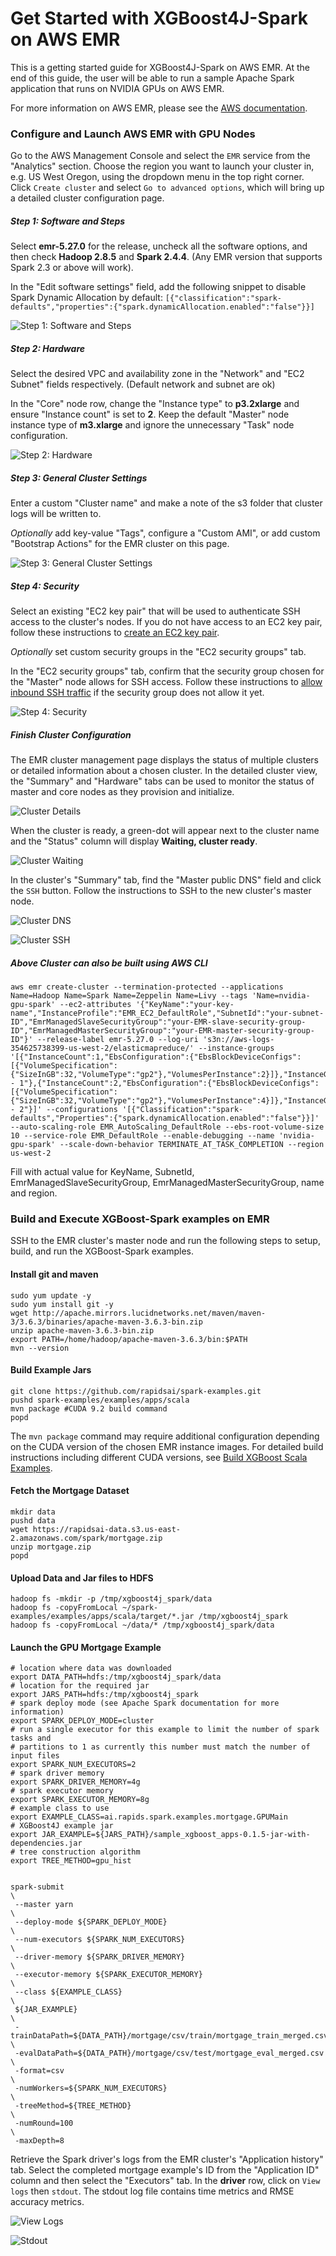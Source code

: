 # Get Started with XGBoost4J-Spark on AWS EMR

This is a getting started guide for XGBoost4J-Spark on AWS EMR. At the end of this guide, the user will be able to run a sample Apache Spark application that runs on NVIDIA GPUs on AWS EMR.

For more information on AWS EMR, please see the [AWS documentation](https://docs.aws.amazon.com/emr/latest/ManagementGuide/emr-what-is-emr.html).

### Configure and Launch AWS EMR with GPU Nodes

Go to the AWS Management Console and select the `EMR` service from the "Analytics" section. Choose the region you want to launch your cluster in, e.g. US West Oregon, using the dropdown menu in the top right corner. Click `Create cluster` and select `Go to advanced options`, which will bring up a detailed cluster configuration page.

##### Step 1:  Software and Steps

Select **emr-5.27.0** for the release, uncheck all the software options, and then check **Hadoop 2.8.5** and **Spark 2.4.4**.  (Any EMR version that supports Spark 2.3 or above will work).

In the "Edit software settings" field, add the following snippet to disable Spark Dynamic Allocation by default: `[{"classification":"spark-defaults","properties":{"spark.dynamicAllocation.enabled":"false"}}]`

![Step 1: Software and Steps](pics/emr-step-one-software-and-steps.png)

##### Step 2: Hardware

Select the desired VPC and availability zone in the "Network" and "EC2 Subnet" fields respectively. (Default network and subnet are ok)

In the "Core" node row, change the "Instance type" to **p3.2xlarge** and ensure "Instance count" is set to **2**. Keep the default "Master" node instance type of **m3.xlarge** and ignore the unnecessary "Task" node configuration.

![Step 2: Hardware](pics/emr-step-two-hardware.png)

##### Step 3:  General Cluster Settings

Enter a custom "Cluster name" and make a note of the s3 folder that cluster logs will be written to.

*Optionally* add key-value "Tags", configure a "Custom AMI", or add custom "Bootstrap Actions"  for the EMR cluster on this page.

![Step 3: General Cluster Settings](pics/emr-step-three-general-cluster-settings.png)

#####  Step 4: Security

Select an existing "EC2 key pair" that will be used to authenticate SSH access to the cluster's nodes. If you do not have access to an EC2 key pair, follow these instructions to [create an EC2 key pair](https://docs.aws.amazon.com/AWSEC2/latest/UserGuide/ec2-key-pairs.html#having-ec2-create-your-key-pair).

*Optionally* set custom security groups in the "EC2 security groups" tab.

In the "EC2 security groups" tab, confirm that the security group chosen for the "Master" node allows for SSH access. Follow these instructions to [allow inbound SSH traffic](https://docs.aws.amazon.com/AWSEC2/latest/UserGuide/authorizing-access-to-an-instance.html) if the security group does not allow it yet.

![Step 4: Security](pics/emr-step-four-security.png)

##### Finish Cluster Configuration

The EMR cluster management page displays the status of multiple clusters or detailed information about a chosen cluster. In the detailed cluster view, the "Summary" and "Hardware" tabs can be used to monitor the status of master and core nodes as they provision and initialize.

![Cluster Details](pics/emr-cluster-details.png )

When the cluster is ready, a green-dot will appear next to the cluster name and the "Status" column will display **Waiting, cluster ready**.

![Cluster Waiting](pics/emr-cluster-waiting.png)

In the cluster's "Summary" tab, find the "Master public DNS" field and click the `SSH` button. Follow the instructions to SSH to the new cluster's master node.

![Cluster DNS](pics/emr-cluster-dns.png)

![Cluster SSH](pics/emr-cluster-ssh.png)

#####  Above Cluster can also be built using AWS CLI

```
aws emr create-cluster --termination-protected --applications Name=Hadoop Name=Spark Name=Zeppelin Name=Livy --tags 'Name=nvidia-gpu-spark' --ec2-attributes '{"KeyName":"your-key-name","InstanceProfile":"EMR_EC2_DefaultRole","SubnetId":"your-subnet-ID","EmrManagedSlaveSecurityGroup":"your-EMR-slave-security-group-ID","EmrManagedMasterSecurityGroup":"your-EMR-master-security-group-ID"}' --release-label emr-5.27.0 --log-uri 's3n://aws-logs-354625738399-us-west-2/elasticmapreduce/' --instance-groups '[{"InstanceCount":1,"EbsConfiguration":{"EbsBlockDeviceConfigs":[{"VolumeSpecification":{"SizeInGB":32,"VolumeType":"gp2"},"VolumesPerInstance":2}]},"InstanceGroupType":"MASTER","InstanceType":"m5.xlarge","Name":"Master - 1"},{"InstanceCount":2,"EbsConfiguration":{"EbsBlockDeviceConfigs":[{"VolumeSpecification":{"SizeInGB":32,"VolumeType":"gp2"},"VolumesPerInstance":4}]},"InstanceGroupType":"CORE","InstanceType":"p3.2xlarge","Name":"Core - 2"}]' --configurations '[{"Classification":"spark-defaults","Properties":{"spark.dynamicAllocation.enabled":"false"}}]' --auto-scaling-role EMR_AutoScaling_DefaultRole --ebs-root-volume-size 10 --service-role EMR_DefaultRole --enable-debugging --name 'nvidia-gpu-spark' --scale-down-behavior TERMINATE_AT_TASK_COMPLETION --region us-west-2
```
Fill with actual value for KeyName, SubnetId, EmrManagedSlaveSecurityGroup, EmrManagedMasterSecurityGroup, name and region.


### Build and Execute XGBoost-Spark examples on EMR

SSH to the EMR cluster's master node and run the following steps to setup, build, and run the XGBoost-Spark examples.

#### Install git and maven

```
sudo yum update -y
sudo yum install git -y
wget http://apache.mirrors.lucidnetworks.net/maven/maven-3/3.6.3/binaries/apache-maven-3.6.3-bin.zip
unzip apache-maven-3.6.3-bin.zip
export PATH=/home/hadoop/apache-maven-3.6.3/bin:$PATH
mvn --version
```

#### Build Example Jars

```
git clone https://github.com/rapidsai/spark-examples.git
pushd spark-examples/examples/apps/scala
mvn package #CUDA 9.2 build command
popd
```

The `mvn package` command may require additional configuration depending on the CUDA version of the chosen EMR instance images. For detailed build instructions including different CUDA versions, see [Build XGBoost Scala Examples](/getting-started-guides/building-sample-apps/scala.md).

#### Fetch the Mortgage Dataset

```
mkdir data
pushd data
wget https://rapidsai-data.s3.us-east-2.amazonaws.com/spark/mortgage.zip
unzip mortgage.zip
popd
```

#### Upload Data and Jar files to HDFS

```
hadoop fs -mkdir -p /tmp/xgboost4j_spark/data
hadoop fs -copyFromLocal ~/spark-examples/examples/apps/scala/target/*.jar /tmp/xgboost4j_spark
hadoop fs -copyFromLocal ~/data/* /tmp/xgboost4j_spark/data
```

#### Launch the GPU Mortgage Example

```
# location where data was downloaded
export DATA_PATH=hdfs:/tmp/xgboost4j_spark/data
# location for the required jar
export JARS_PATH=hdfs:/tmp/xgboost4j_spark
# spark deploy mode (see Apache Spark documentation for more information)
export SPARK_DEPLOY_MODE=cluster
# run a single executor for this example to limit the number of spark tasks and
# partitions to 1 as currently this number must match the number of input files
export SPARK_NUM_EXECUTORS=2
# spark driver memory
export SPARK_DRIVER_MEMORY=4g
# spark executor memory
export SPARK_EXECUTOR_MEMORY=8g
# example class to use
export EXAMPLE_CLASS=ai.rapids.spark.examples.mortgage.GPUMain
# XGBoost4J example jar
export JAR_EXAMPLE=${JARS_PATH}/sample_xgboost_apps-0.1.5-jar-with-dependencies.jar
# tree construction algorithm
export TREE_METHOD=gpu_hist


spark-submit                                                                    \
 --master yarn                                                                  \
 --deploy-mode ${SPARK_DEPLOY_MODE}                                             \
 --num-executors ${SPARK_NUM_EXECUTORS}                                         \
 --driver-memory ${SPARK_DRIVER_MEMORY}                                         \
 --executor-memory ${SPARK_EXECUTOR_MEMORY}                                     \
 --class ${EXAMPLE_CLASS}                                                       \
 ${JAR_EXAMPLE}                                                                 \
 -trainDataPath=${DATA_PATH}/mortgage/csv/train/mortgage_train_merged.csv       \
 -evalDataPath=${DATA_PATH}/mortgage/csv/test/mortgage_eval_merged.csv          \
 -format=csv                                                                    \
 -numWorkers=${SPARK_NUM_EXECUTORS}                                             \
 -treeMethod=${TREE_METHOD}                                                     \
 -numRound=100                                                                  \
 -maxDepth=8
```

Retrieve the Spark driver's logs from the EMR cluster's "Application history" tab. Select the completed mortgage example's ID from the "Application ID" column and then select the "Executors" tab. In the **driver** row, click on `View logs` then `stdout`. The stdout log file contains time metrics and RMSE accuracy metrics.

![View Logs](pics/emr-view-logs.png)

![Stdout](pics/emr-stdout.png)
